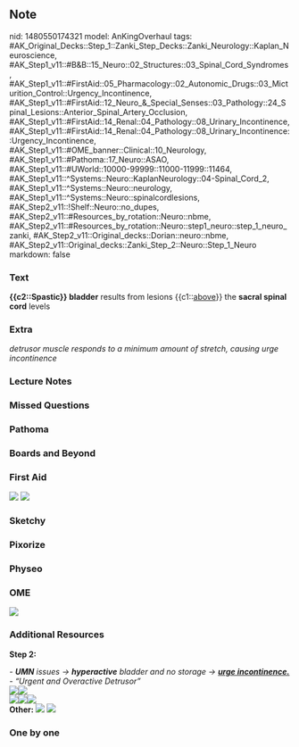 ## Note
nid: 1480550174321
model: AnKingOverhaul
tags: #AK_Original_Decks::Step_1::Zanki_Step_Decks::Zanki_Neurology::Kaplan_Neuroscience, #AK_Step1_v11::#B&B::15_Neuro::02_Structures::03_Spinal_Cord_Syndromes, #AK_Step1_v11::#FirstAid::05_Pharmacology::02_Autonomic_Drugs::03_Micturition_Control::Urgency_Incontinence, #AK_Step1_v11::#FirstAid::12_Neuro_&_Special_Senses::03_Pathology::24_Spinal_Lesions::Anterior_Spinal_Artery_Occlusion, #AK_Step1_v11::#FirstAid::14_Renal::04_Pathology::08_Urinary_Incontinence, #AK_Step1_v11::#FirstAid::14_Renal::04_Pathology::08_Urinary_Incontinence::Urgency_Incontinence, #AK_Step1_v11::#OME_banner::Clinical::10_Neurology, #AK_Step1_v11::#Pathoma::17_Neuro::ASAO, #AK_Step1_v11::#UWorld::10000-99999::11000-11999::11464, #AK_Step1_v11::^Systems::Neuro::KaplanNeurology::04-Spinal_Cord_2, #AK_Step1_v11::^Systems::Neuro::neurology, #AK_Step1_v11::^Systems::Neuro::spinalcordlesions, #AK_Step2_v11::!Shelf::Neuro::no_dupes, #AK_Step2_v11::#Resources_by_rotation::Neuro::nbme, #AK_Step2_v11::#Resources_by_rotation::Neuro::step1_neuro::step_1_neuro_zanki, #AK_Step2_v11::Original_decks::Dorian::neuro::nbme, #AK_Step2_v11::Original_decks::Zanki_Step_2::Neuro::Step_1_Neuro
markdown: false

### Text
<div>
  <b>{{c2::Spastic}} bladder</b> results from lesions
  {{c1::<u>above</u>}} the <b>sacral spinal</b> <b>cord</b> levels
</div>

### Extra
<i>detrusor muscle responds to a minimum amount of stretch, causing
urge incontinence</i>

### Lecture Notes


### Missed Questions


### Pathoma


### Boards and Beyond


### First Aid
<img src="tmpplUDyq.png"> <img src="tmpmt1mr1.png">

### Sketchy


### Pixorize


### Physeo


### OME
<div class="ome-widget">
  <a href=
  "https://onlinemeded.org/spa/neurology?ref=anki"><img src="_OME_AnkiFlashcards_Topic_1.png"></a>
</div>

### Additional Resources
<b>Step 2:</b>
<div>
  <i>- <b>UMN</b> issues → <b>hyperactive</b> bladder and no
  storage → <b><u>urge incontinence.</u></b></i>
</div>
<div>
  <i>- “Urgent and Overactive Detrusor”</i>
</div>
<div></div>
<div>
  <i><img src="wcT8F7NPInHuGFSJ5mp8eQ.png" class=
  "resizer"><img src="paste-4106413936738305.jpg" class=
  "resizer"></i>
</div>
<div>
  <i><img src="paste-2152972616204289%20(1).jpg" class=
  "resizer"><img src=
  "Urinary%20incontinence%20differential_1606536512076.png" class=
  "resizer"><span style="font-style: normal;"><img src=
  "paste-1268836418453507.jpg" class="resizer"></span></i>
</div>
<div><b>Other:</b> <img src="tmpqv4KhQ.png" class="resizer">
<img src="tmpR7fSIt.png" class="resizer"></div>

### One by one

